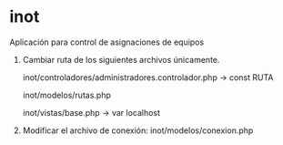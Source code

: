 # inot
Aplicación para control de asignaciones de equipos

1. Cambiar ruta de los siguientes archivos únicamente.
   
   inot/controladores/administradores.controlador.php -> const RUTA
   
   inot/modelos/rutas.php
   
   inot/vistas/base.php -> var localhost

3. Modificar el archivo de conexión: inot/modelos/conexion.php
